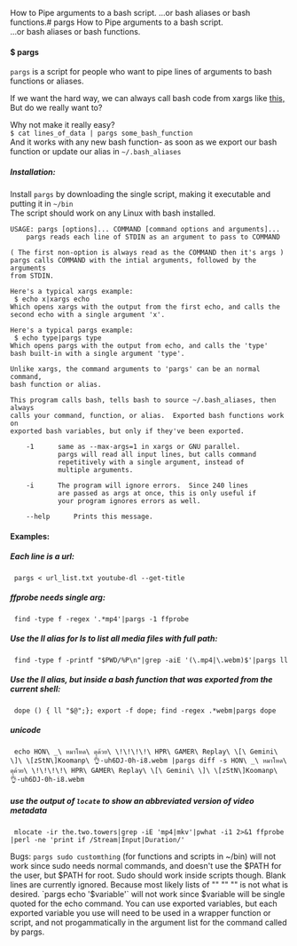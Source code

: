 How to Pipe arguments to a bash script.
...or bash aliases or bash functions.# pargs
How to Pipe arguments to a bash script.    
...or bash aliases or bash functions.

#### $ pargs
`pargs` is a script for people who want to pipe lines of arguments to bash functions or aliases.

If we want the hard way, we can always call bash code from xargs like [this,](https://stackoverflow.com/questions/11003418/calling-shell-functions-with-xargs) But
do we really want to?

Why not make it really easy?    
`$ cat lines_of_data | pargs some_bash_function`    
And it works with any new bash function- as soon as we export our bash function or 
update our alias in `~/.bash_aliases`

##### Installation: 
Install `pargs` by downloading the single script, making it executable and putting it in `~/bin`    
The script should work on any Linux with bash installed.


    USAGE: pargs [options]... COMMAND [command options and arguments]... 
    	pargs reads each line of STDIN as an argument to pass to COMMAND
    
    ( The first non-option is always read as the COMMAND then it's args )
    pargs calls COMMAND with the intial arguments, followed by the arguments 
    from STDIN. 
    
    Here's a typical xargs example:
     $ echo x|xargs echo
    Which opens xargs with the output from the first echo, and calls the 
    second echo with a single argument 'x'.
    
    Here's a typical pargs example:
     $ echo type|pargs type 
    Which opens pargs with the output from echo, and calls the 'type' 
    bash built-in with a single argument 'type'. 
    
    Unlike xargs, the command arguments to 'pargs' can be an normal command, 
    bash function or alias.
    
    This program calls bash, tells bash to source ~/.bash_aliases, then always
    calls your command, function, or alias.  Exported bash functions work on
    exported bash variables, but only if they've been exported.
    
    	-1 		same as --max-args=1 in xargs or GNU parallel.  
    			pargs will read all input lines, but calls command
    			repetitively with a single argument, instead of 
    			multiple arguments.
    
    	-i 		The program will ignore errors.  Since 240 lines 
    			are passed as args at once, this is only useful if
    			your program ignores errors as well.
    
    	--help		Prints this message.
    
#### Examples: 
    
##### Each line is a url:
     pargs < url_list.txt youtube-dl --get-title	
##### ffprobe needs single arg:
     find -type f -regex '.*mp4'|pargs -1 ffprobe	
##### Use the ll alias for ls to list all media files with full path: 
     find -type f -printf "$PWD/%P\n"|grep -aiE '(\.mp4|\.webm)$'|pargs ll
##### Use the ll alias, but inside a bash function that was exported from the current shell:
     dope () { ll "$@";}; export -f dope; find -regex .*webm|pargs dope
##### unicode
     echo HON\ _\ หมาโหด\ ดุด้วย\ \!\!\!\!\ HPR\ GAMER\ Replay\ \[\ Gemini\ \]\ \[zStN\]Koomanp\ 👌-uh6DJ-0h-i8.webm |pargs diff -s HON\ _\ หมาโหด\ ดุด้วย\ \!\!\!\!\ HPR\ GAMER\ Replay\ \[\ Gemini\ \]\ \[zStN\]Koomanp\ 👌-uh6DJ-0h-i8.webm 
##### use the output of `locate` to show an abbreviated version of video metadata
     mlocate -ir the.two.towers|grep -iE 'mp4|mkv'|pwhat -i1 2>&1 ffprobe |perl -ne 'print if /Stream|Input|Duration/'


Bugs: `pargs sudo customthing` (for functions and scripts in ~/bin) will not work since sudo needs normal commands, and doesn't use the $PATH for the user, but $PATH for root. Sudo should work inside scripts though.    
Blank lines are currently ignored.  Because most likely lists of "" "" "" is not what is desired.    
`pargs echo '$variable'` will not work since $variable will be single quoted for the echo command.  You can use exported variables, but each exported variable you use will need to be used in a wrapper function or script, and not progammatically in the argument list for the command called by pargs.

